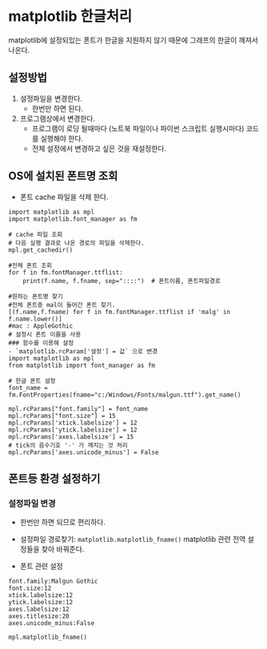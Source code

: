 # matplotlib 한글처리
matplotlib에 설정되있는 폰트가 한글을 지원하지 않기 때문에 그래프의 한글이 깨져서 나온다.

## 설정방법
1. 설정파일을 변경한다. 
    - 한번만 하면 된다.
2. 프로그램상에서 변경한다.
    - 프로그램이 로딩 될때마다 (노트북 파일이나 파이썬 스크립트 실행시마다) 코드를 실행해야 한다.
    - 전체 설정에서 변경하고 싶은 것을 재설정한다.

## OS에 설치된 폰트명 조회

- 폰트 cache 파일을 삭제 한다.
```
import matplotlib as mpl
import matplotlib.font_manager as fm

# cache 파일 조회
# 다음 실행 결과로 나온 경로의 파일을 삭제한다. 
mpl.get_cachedir()

#전체 폰트 조회
for f in fm.fontManager.ttflist:
    print(f.name, f.fname, sep="::::")  # 폰트이름, 폰트파일경로
	
#원하는 폰트명 찾기
#전체 폰트중 mal이 들어간 폰트 찾기.
[(f.name,f.fname) for f in fm.fontManager.ttflist if 'malg' in f.name.lower()]  
#mac : AppleGothic
# 설정시 폰트 이름을 사용
### 함수를 이용해 설정
- `matplotlib.rcParam['설정'] = 값` 으로 변경
import matplotlib as mpl
from matplotlib import font_manager as fm

# 한글 폰트 설정
font_name = fm.FontProperties(fname="c:/Windows/Fonts/malgun.ttf").get_name()

mpl.rcParams["font.family"] = font_name
mpl.rcParams["font.size"] = 15
mpl.rcParams['xtick.labelsize'] = 12
mpl.rcParams['ytick.labelsize'] = 12
mpl.rcParams['axes.labelsize'] = 15
# tick의 음수기호 '-' 가 깨지는 것 처리
mpl.rcParams['axes.unicode_minus'] = False
```
## 폰트등 환경 설정하기 
### 설정파일 변경
- 한번만 하면 되므로 편리하다.

- 설정파일 경로찾기: `matplotlib.matplotlib_fname()` matplotlib 관련 전역 설정들을 찾아 바꿔준다.
- 폰트 관련 설정
```
font.family:Malgun Gothic
font.size:12
xtick.labelsize:12
ytick.labelsize:12 
axes.labelsize:12  
axes.titlesize:20
axes.unicode_minus:False
```
```
mpl.matplotlib_fname()
```